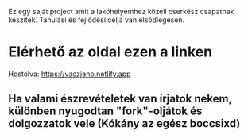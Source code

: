 Ez egy saját project amit a lakóhelyemhez közeli cserkész csapatnak készítek. Tanulási és fejlődési célja van elsődlegesen. 

# Elérhető az oldal ezen a linken 
Hostolva: https://vaczjeno.netlify.app

## Ha valami észrevételetek van írjatok nekem, különben nyugodtan "fork"-oljátok és dolgozzatok vele (Kókány az egész boccsixd)
